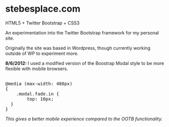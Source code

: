 stebesplace.com
===============

HTML5 + Twitter Bootstrap + CSS3

An experimentation into the Twitter Bootstrap framework for my personal site.

Originally the site was based in Wordpress, though currently working outside of WP to experiment more.

<strong>8/6/2012:</strong>
I used a modified version of the Boostrap Modal style to be more flexible with mobile browsers.
<br><br>
<pre>
@media (max-width: 480px) 
{
    .modal.fade.in {
        top: 10px;
  }
}
</pre>
<em>This gives a better mobile experience compared to the OOTB functionality.</em>